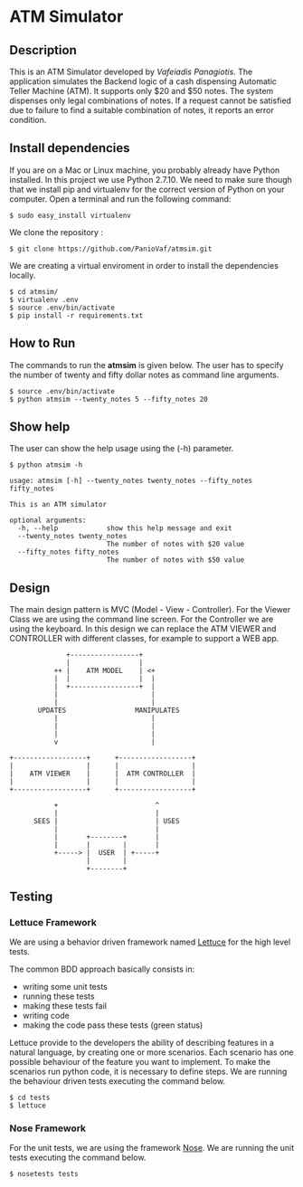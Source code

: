 # ATM Simulator

## Description

This is an ATM Simulator developed by *Vafeiadis Panagiotis*.
The application simulates the Backend logic of a cash dispensing Automatic Teller Machine (ATM). 
It supports only $20 and $50 notes. The system dispenses only legal combinations of notes. If a request cannot be satisfied due to failure to find a suitable combination of notes, it reports an error condition.

## Install dependencies

If you are on a Mac or Linux machine, you probably already have Python installed. In this project 
we use Python 2.7.10.
We need to make sure though that we install pip and virtualenv for the correct version of Python on your computer. Open a terminal and run the following command:

```
$ sudo easy_install virtualenv
```

We clone the repository :

```
$ git clone https://github.com/PanioVaf/atmsim.git
```

We are creating a virtual enviroment in order to install the dependencies locally.


```
$ cd atmsim/
$ virtualenv .env
$ source .env/bin/activate
$ pip install -r requirements.txt
```

## How to Run

The commands to run the **atmsim** is given below. 
The user has to specify the number of twenty and fifty dollar notes as command line arguments.

```
$ source .env/bin/activate
$ python atmsim --twenty_notes 5 --fifty_notes 20
```

## Show help

The user can show the help usage using the (-h) parameter.

```
$ python atmsim -h

usage: atmsim [-h] --twenty_notes twenty_notes --fifty_notes fifty_notes

This is an ATM simulator

optional arguments:
  -h, --help            show this help message and exit
  --twenty_notes twenty_notes
                        The number of notes with $20 value
  --fifty_notes fifty_notes
                        The number of notes with $50 value
```


## Design

The main design pattern is MVC (Model - View - Controller).
For the Viewer Class we are using the command line screen.
For the Controller we are using the keyboard. 
In this design we can replace the ATM VIEWER and CONTROLLER with different classes, for example to support a WEB app.

```
              +-----------------+
              |                 |
           ++ |    ATM MODEL    | <+
           |  |                 |  |
           |  +-----------------+  |
           |                       |
           |                       |
       UPDATES                 MANIPULATES
           |                       |
           |                       |
           |                       |
           v                       |

+------------------+      +------------------+
|                  |      |                  |
|    ATM VIEWER    |      |  ATM CONTROLLER  |
|                  |      |                  |
+------------------+      +------------------+

           +                        ^
           |                        |
      SEES |                        | USES
           |                        |
           |       +--------+       |
           |       |        |       |
           +-----> |  USER  | +-----+
                   |        |
                   +--------+

```

## Testing

### Lettuce Framework

We are using a behavior driven framework named [Lettuce](http://lettuce.it/) for the high level tests.

The common BDD approach basically consists in:
* writing some unit tests
* running these tests
* making these tests fail
* writing code
* making the code pass these tests (green status)

Lettuce provide to the developers the ability of describing features in a natural language, 
by creating one or more scenarios. Each scenario has one possible behaviour of the feature you want to implement. To make the scenarios run python code, it is necessary to define steps.
We are running the behaviour driven tests executing the command below.

```
$ cd tests
$ lettuce
```

### Nose Framework

For the unit tests, we are using the framework [Nose](https://nose.readthedocs.org/en/latest/).
We are running the unit tests executing the command below.

```
$ nosetests tests
```

